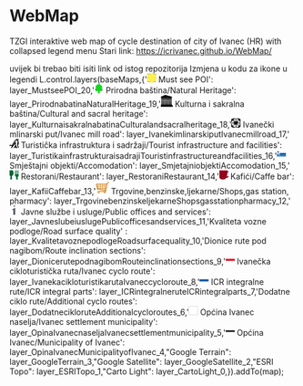 # WebMap
TZGI interaktive web map of cycle destination of city of Ivanec (HR) with collapsed legend menu
Stari link: https://icrivanec.github.io/WebMap/

uvijek bi trebao biti isiti link od istog repozitorija
Izmjena u kodu za ikone u legendi
L.control.layers(baseMaps,{'<img src="legend/MustseePOI_20.png" /> Must see POI': layer_MustseePOI_20,'<img src="legend/PrirodnabatinaNaturalHeritage_19.png" /> Prirodna baština/Natural Heritage': layer_PrirodnabatinaNaturalHeritage_19,'<img src="legend/KulturnaisakralnabatinaCulturalandsacralheritage_18_kul0.png" /> Kulturna i sakralna baština/Cultural and sacral heritage': layer_KulturnaisakralnabatinaCulturalandsacralheritage_18,'<img src="legend/IvanekimlinarskiputIvanecmillroad_17.png" /> Ivanečki mlinarski put/Ivanec mill road': layer_IvanekimlinarskiputIvanecmillroad_17,'<img src="legend/TuristikainfrastrukturaisadrajiTouristinfrastructureandfacilities_16.png" /> Turistička infrastruktura i sadržaji/Tourist infrastructure and facilities': layer_TuristikainfrastrukturaisadrajiTouristinfrastructureandfacilities_16,'<img src="legend/SmjetajniobjektiAccomodation_15.png" /> Smještajni objekti/Accomodation': layer_SmjetajniobjektiAccomodation_15,'<img src="legend/RestoraniRestaurant_14.png" /> Restorani/Restaurant': layer_RestoraniRestaurant_14,'<img src="legend/KafiiCaffebar_13.png" /> Kafići/Caffe bar': layer_KafiiCaffebar_13,'<img src="legend/TrgovinebenzinskeljekarneShopsgasstationpharmacy_12_mar1.png" /> Trgovine,benzinske,ljekarne/Shops,gas station, pharmacy': layer_TrgovinebenzinskeljekarneShopsgasstationpharmacy_12,'<img src="legend/JavneslubeiuslugePublicofficesandservices_11.png" /> Javne službe i usluge/Public offices and services': layer_JavneslubeiuslugePublicofficesandservices_11,'Kvaliteta vozne podloge/Road surface quality' : layer_KvalitetavoznepodlogeRoadsurfacequality_10,'Dionice rute pod nagibom/Route inclination sections': layer_DionicerutepodnagibomRouteinclinationsections_9,'<img src="legend/IvanekacikloturistikarutaIvaneccycloroute_8.png" /> Ivanečka cikloturistička ruta/Ivanec cyclo route': layer_IvanekacikloturistikarutaIvaneccycloroute_8,'<img src="legend/ICRintegralneruteICRintegralparts_7.png" /> ICR integralne rute/ICR integral parts': layer_ICRintegralneruteICRintegralparts_7,'Dodatne ciklo rute/Additional cyclo routes': layer_DodatnecikloruteAdditionalcycloroutes_6,'<img src="legend/OpinaIvanecnaseljaIvanecsettlementmunicipality_5.png" /> Općina Ivanec naselja/Ivanec settlement municipality': layer_OpinaIvanecnaseljaIvanecsettlementmunicipality_5,'<img src="legend/OpinaIvanecMunicipalityofIvanec_4.png" /> Općina Ivanec/Municipality of Ivanec': layer_OpinaIvanecMunicipalityofIvanec_4,"Google Terrain": layer_GoogleTerrain_3,"Google Satellite": layer_GoogleSatellite_2,"ESRI Topo": layer_ESRITopo_1,"Carto Light": layer_CartoLight_0,}).addTo(map);
